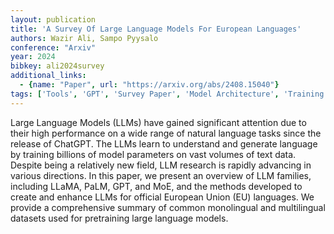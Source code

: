 ```yaml
---
layout: publication
title: 'A Survey Of Large Language Models For European Languages'
authors: Wazir Ali, Sampo Pyysalo
conference: "Arxiv"
year: 2024
bibkey: ali2024survey
additional_links:
  - {name: "Paper", url: "https://arxiv.org/abs/2408.15040"}
tags: ['Tools', 'GPT', 'Survey Paper', 'Model Architecture', 'Training Techniques', 'Attention Mechanism', 'Pretraining Methods']
---
```

Large Language Models (LLMs) have gained significant attention due to their
high performance on a wide range of natural language tasks since the release of
ChatGPT. The LLMs learn to understand and generate language by training
billions of model parameters on vast volumes of text data. Despite being a
relatively new field, LLM research is rapidly advancing in various directions.
In this paper, we present an overview of LLM families, including LLaMA, PaLM,
GPT, and MoE, and the methods developed to create and enhance LLMs for official
European Union (EU) languages. We provide a comprehensive summary of common
monolingual and multilingual datasets used for pretraining large language
models.
